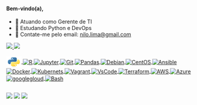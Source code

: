 #### Bem-vindo(a),

- 🔭 Atuando como Gerente de TI
- 🌱 Estudando Python e DevOps
- 💬 Contate-me pelo email: nilo.lima@gmail.com

<div align="left">
  <a href="https://github.com/nilo-lima">
  <img height="180em" src="https://github-readme-stats.vercel.app/api?username=nilo-lima&show_icons=true&theme=github_dark&include_all_commits=true&count_private=true"/>
  <img height="180em" src="https://github-readme-stats.vercel.app/api/top-langs/?username=nilo-lima&layout=compact&langs_count=7&theme=github_dark"/>
</div>

<div style="display: inline_block"><br>
  <img align="center" alt="Python" height="30" width="40" src="https://raw.githubusercontent.com/devicons/devicon/master/icons/python/python-original.svg">
  <img align="center" alt="R" height="30" width="40" src="https://cdn.jsdelivr.net/gh/devicons/devicon/icons/r/r-original.svg">
  <img align="center" alt="Jupyter" height="30" width="40" src="https://cdn.jsdelivr.net/gh/devicons/devicon/icons/jupyter/jupyter-original-wordmark.svg">  
  <img align="center" alt="Git" height="30" width="40" src="https://cdn.jsdelivr.net/gh/devicons/devicon/icons/git/git-original.svg">  
  <img align="center" alt="Pandas" height="30" width="40" src="https://cdn.jsdelivr.net/gh/devicons/devicon/icons/pandas/pandas-original.svg">
  <img align="center" alt="Debian" height="30" width="40" src="https://cdn.jsdelivr.net/gh/devicons/devicon/icons/debian/debian-plain.svg">  
  <img align="center" alt="CentOS" height="30" width="40" src="https://cdn.jsdelivr.net/gh/devicons/devicon/icons/centos/centos-original.svg">
  <img align="center" alt="Ansible" height="30" width="40" src="https://cdn.jsdelivr.net/gh/devicons/devicon/icons/ansible/ansible-original.svg">
  <img align="center" alt="Docker" height="30" width="40" src="https://cdn.jsdelivr.net/gh/devicons/devicon/icons/docker/docker-original.svg">
  <img align="center" alt="Kubernets" height="30" width="40" src="https://cdn.jsdelivr.net/gh/devicons/devicon/icons/kubernetes/kubernetes-plain.svg">
  <img align="center" alt="Vagrant" height="30" width="40" src="https://cdn.jsdelivr.net/gh/devicons/devicon/icons/vagrant/vagrant-original.svg">
  <img align="center" alt="VsCode" height="30" width="40" src="https://cdn.jsdelivr.net/gh/devicons/devicon/icons/vscode/vscode-original.svg">
  <img align="center" alt="Terraform" height="30" width="40" src="https://cdn.jsdelivr.net/gh/devicons/devicon/icons/terraform/terraform-original.svg">
  <img align="center" alt="AWS" height="30" width="40" src="https://cdn.jsdelivr.net/gh/devicons/devicon/icons/amazonwebservices/amazonwebservices-original.svg">
  <img align="center" alt="Azure" height="30" width="40" src="https://cdn.jsdelivr.net/gh/devicons/devicon/icons/azure/azure-original.svg">
  <img align="center" alt="googlegloud" height="30" width="40" src="https://cdn.jsdelivr.net/gh/devicons/devicon/icons/googlecloud/googlecloud-original.svg"">
  <img align="center" alt="Bash" height="30" width="40" src="https://cdn.jsdelivr.net/gh/devicons/devicon/icons/bash/bash-original.svg">
</div>

##

<div>
  <a href="https://www.linkedin.com/in/nilo-lima" target="_blank"><img src="https://img.shields.io/badge/-LinkedIn-%230077B5?style=for-the-badge&logo=linkedin&logoColor=white" target="_blank"></a> 
  <a href="https://instagram.com/nilolima89" target="_blank"><img src="https://img.shields.io/badge/-Instagram-%23E4405F?style=for-the-badge&logo=instagram&logoColor=white" target="_blank"></a>
  <!-- <a href="https://www.twitter.com/nilohlj" target="_blank"><img src="https://img.shields.io/badge/Twitter-1DA1F2?style=for-the-badge&logo=twitter&logoColor=white" target="_blank"></a> -->
  <a href="https://br.pinterest.com/nilo2724/" target="_blank"><img src="https://img.shields.io/badge/Pinterest-%23E60023.svg?&style=for-the-badge&logo=Pinterest&logoColor=white" target="_blank"></a>  
</div>
